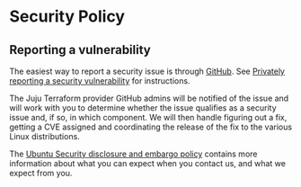 # Security Policy

## Reporting a vulnerability

The easiest way to report a security issue is through
[GitHub](https://github.com/juju/terraform-provider-juju/security/advisories/new). See
[Privately reporting a security
vulnerability](https://docs.github.com/en/code-security/security-advisories/guidance-on-reporting-and-writing/privately-reporting-a-security-vulnerability)
for instructions.

The Juju Terraform provider GitHub admins will be notified of the issue and
will work with you to determine whether the issue qualifies as a security 
issue and, if so, in which component. We will then handle figuring out a 
fix, getting a CVE assigned and coordinating the release of the fix to the
various Linux distributions.

The [Ubuntu Security disclosure and embargo 
policy](https://ubuntu.com/security/disclosure-policy) contains more
information about what you can expect when you contact us, and what we
expect from you.
